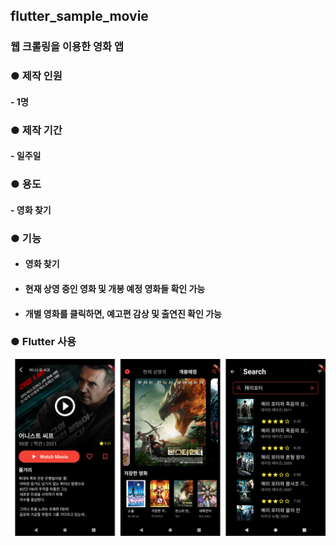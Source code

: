 ## flutter_sample_movie

### 웹 크롤링을 이용한 영화 앱

### ● 제작 인원 

#### 	- 1명

### ● 제작 기간 

#### 	- 일주일

### ● 용도 

#### 	- 영화 찾기

### ● 기능

 - #### 영화 찾기

 - #### 현재 상영 중인 영화 및 개봉 예정 영화들 확인 가능

 - #### 개별 영화를 클릭하면, 예고편 감상 및 출연진 확인 가능

### 	● Flutter 사용

![flutter_sample_movie](../images/flutter_sample_movie.png)
